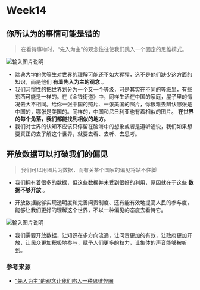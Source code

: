 # Week14
## 你所认为的事情可能是错的

> 在看待事物时，“先入为主”的观念往往使我们跳入一个固定的思维模式。

![输入图片说明](https://camo.githubusercontent.com/db0d493f5c4b8e77ee4c61ffd36ebc8645725fe2/68747470733a2f2f696d616765732e67697465652e636f6d2f75706c6f6164732f696d616765732f323031392f303630312f3134313932365f65393030613165635f323233303736382e706e67)
* 瑞典大学的优等生对世界的理解可能还不如大猩猩，这不是他们缺少这方面的知识，而是他们 **有着先入为主的观念** 。
* 我们习惯性的把世界划分为一个又一个等级，可是其实在不同的等级里，有些东西可能是一样的。在《金钱街道》中，同样生活在中国的家庭，屋子里的情况去大不相同。给你一张中国的照片、一张美国的照片，你很难去辨认哪张是中国的，哪张是美国的。同样的，中国和尼日利亚也有着相似的图片。 **在世界的每个角落，我们都能找到相似的地方。** 
* 我们对世界的认知不应该只停留在脑海中的想象或者是道听途说，我们如果想要真正的去了解这个世界，就要去看、去听、去思考。

## 开放数据可以打破我们的偏见

>  我们可以用图片为数据，而有关某个国家的偏见将站不住脚

* 我们拥有着很多的数据，但这些数据并未受到很好的利用，原因就在于这些 **数据不够开放** 。

* 开放数据能够实现透明度和完善问责制度、还有能有效地提高人民的参与度，能够让我们更好的理解这个世界，不以一种偏见的态度去看待它。

![输入图片说明](https://camo.githubusercontent.com/44a180fe0aaa36333352d7dbe9ccf43ce5459841/68747470733a2f2f696d616765732e67697465652e636f6d2f75706c6f6164732f696d616765732f323031392f303630312f3134353135355f36333137633335315f323233303736382e6a706567)

*  我们需要开放数据，让知识在多方向流通，让问责更加的有效，让政府更加开放，让民众更加积极地参与，赋予人们更多的权力，让集体的声音能够被听到。

### 参考来源
* [“先入为主”的观念让我们陷入一种思维怪圈](https://www.jianshu.com/p/54bfcd2fe609)
